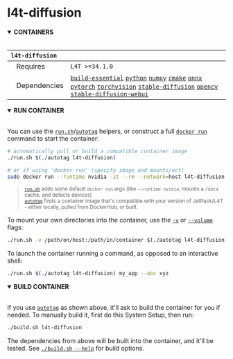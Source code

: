 # l4t-diffusion

<details open>
<summary><b>CONTAINERS</b></summary>
<br>

| **`l4t-diffusion`** | |
| :-- | :-- |
| &nbsp;&nbsp;&nbsp;Requires | `L4T >=34.1.0` |
| &nbsp;&nbsp;&nbsp;Dependencies | [`build-essential`](/packages/build-essential) [`python`](/packages/python) [`numpy`](/packages/numpy) [`cmake`](/packages/cmake/cmake_pip) [`onnx`](/packages/onnx) [`pytorch`](/packages/pytorch) [`torchvision`](/packages/pytorch/torchvision) [`stable-diffusion`](/packages/diffusion/stable-diffusion) [`opencv`](/packages/opencv) [`stable-diffusion-webui`](/packages/diffusion/stable-diffusion-webui) |

</details>

<details open>
<summary><b>RUN CONTAINER</b></summary>
<br>

You can use the [`run.sh`](/run.sh)/[`autotag`](/autotag) helpers, or construct a full [`docker run`](https://docs.docker.com/engine/reference/commandline/run/) command to start the container:
```bash
# automatically pull or build a compatible container image
./run.sh $(./autotag l4t-diffusion)

# or if using 'docker run' (specify image and mounts/ect)
sudo docker run --runtime nvidia -it --rm --network=host l4t-diffusion:35.2.1

```
> <sub>[`run.sh`](/run.sh) adds some default `docker run` args (like `--runtime nvidia`, mounts a `/data` cache, and detects devices)</sub><br>
> <sub>[`autotag`](/autotag) finds a container image that's compatible with your version of JetPack/L4T - either locally, pulled from DockerHub, or built.</sub>

To mount your own directories into the container, use the [`-v`](https://docs.docker.com/engine/reference/commandline/run/#volume) or [`--volume`](https://docs.docker.com/engine/reference/commandline/run/#volume) flags:
```bash
./run.sh -v /path/on/host:/path/in/container $(./autotag l4t-diffusion)
```
To launch the container running a command, as opposed to an interactive shell:
```bash
./run.sh $(./autotag l4t-diffusion) my_app --abc xyz
```
</details>
<details open>
<summary><b>BUILD CONTAINER</b></summary>
<br>

If you use [`autotag`](/autotag) as shown above, it'll ask to build the container for you if needed.  To manually build it, first do this System Setup, then run:
```bash
./build.sh l4t-diffusion
```
The dependencies from above will be built into the container, and it'll be tested.  See [`./build.sh --help`](/jetson_containers/build.py) for build options.
</details>
